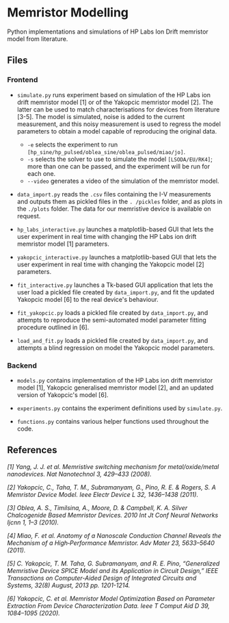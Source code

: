 # Memristor Modelling

Python implementations and simulations of HP Labs Ion Drift memristor model from literature.

## Files

### Frontend

- `simulate.py` runs experiment based on simulation of the HP Labs ion drift memristor model [1] or of the Yakopcic
  memristor model [2]. The latter can be used to match characterisations for devices from literature [3-5]. The model is
  simulated, noise is added to the current measurement, and this noisy measurement is used to regress the model
  parameters to obtain a model capable of reproducing the original data.

    - `-e` selects the experiment to run `[hp_sine/hp_pulsed/oblea_sine/oblea_pulsed/miao/jo]`.
    - `-s` selects the solver to use to simulate the model `[LSODA/EU/RK4]`; more than one can be passed, and the
      experiment will be run for each one.
    - `--video` generates a video of the simulation of the memristor model.

- `data_import.py`  reads the `.csv` files containing the I-V measurements and outputs them as pickled files in
  the `. /pickles` folder, and as plots in the `./plots` folder. The data for our memristive device is available on
  request.

- `hp_labs_interactive.py` launches a matplotlib-based GUI that lets the user experiment in real time with changing the
  HP Labs ion drift memristor model [1] parameters.

- `yakopcic_interactive.py` launches a matplotlib-based GUI that lets the user experiment in real time with changing the
  Yakopcic model [2] parameters.

- `fit_interactive.py` launches a Tk-based GUI application that lets the user load a pickled file created by
  `data_import.py`, and fit the updated Yakopcic model [6] to the real device's behaviour.

- `fit_yakopcic.py` loads a pickled file created by `data_import.py`, and attempts to reproduce the semi-automated model
  parameter fitting procedure outlined in [6].

- `load_and_fit.py` loads a pickled file created by `data_import.py`, and attempts a blind regression on model the
  Yakopcic model parameters.

### Backend

- `models.py` contains implementation of the HP Labs ion drift memristor model [1], Yakopcic generalised memristor
  model [2], and an updated version of Yakopcic's model [6].

- `experiments.py` contains the experiment definitions used by `simulate.py`.

- `functions.py` contains various helper functions used throughout the code.

## References

*[1] Yang, J. J. et al. Memristive switching mechanism for metal/oxide/metal nanodevices. Nat Nanotechnol 3, 429–433
(2008).*

*[2] Yakopcic, C., Taha, T. M., Subramanyam, G., Pino, R. E. & Rogers, S. A Memristor Device Model. Ieee Electr Device L
32, 1436–1438 (2011).*

*[3] Oblea, A. S., Timilsina, A., Moore, D. & Campbell, K. A. Silver Chalcogenide Based Memristor Devices. 2010 Int Jt
Conf Neural Networks Ijcnn 1, 1–3 (2010).*

*[4] Miao, F. et al. Anatomy of a Nanoscale Conduction Channel Reveals the Mechanism of a High‐Performance Memristor.
Adv Mater 23, 5633–5640 (2011).*

*[5] C. Yakopcic, T. M. Taha, G. Subramanyam, and R. E. Pino, “Generalized Memristive Device SPICE Model and its
Application in Circuit Design,” IEEE Transactions on Computer-Aided Design of Integrated Circuits and Systems, 32(8)
August, 2013 pp. 1201-1214.*

*[6] Yakopcic, C. et al. Memristor Model Optimization Based on Parameter Extraction From Device Characterization Data.
Ieee T Comput Aid D 39, 1084–1095 (2020).*

  